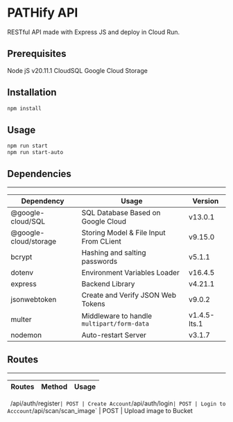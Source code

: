 # PATHify API
RESTful API made with Express JS and deploy in Cloud Run.

## Prerequisites
Node jS v20.11.1
CloudSQL
Google Cloud Storage

## Installation
```bash
npm install
```

## Usage
```bash
npm run start
npm run start-auto
```

## Dependencies
---
Dependency | Usage | Version
--- | --- | ---
@google-cloud/SQL | SQL Database Based on Google Cloud | v13.0.1
@google-cloud/storage | Storing Model & File Input From CLient | v9.15.0
bcrypt | Hashing and salting passwords | v5.1.1
dotenv | Environment Variables Loader | v16.4.5
express | Backend Library | v4.21.1
jsonwebtoken | Create and Verify JSON Web Tokens | v9.0.2
multer | Middleware to handle `multipart/form-data` | v1.4.5-lts.1
nodemon | Auto-restart Server | v3.1.7

## Routes
---
Routes| Method | Usage 
--- | --- | ---
`
`/api/auth/register` | POST | Create Account
`/api/auth/login` | POST | Login to Acccount
`/api/scan/scan_image` | POST | Upload image to Bucket
